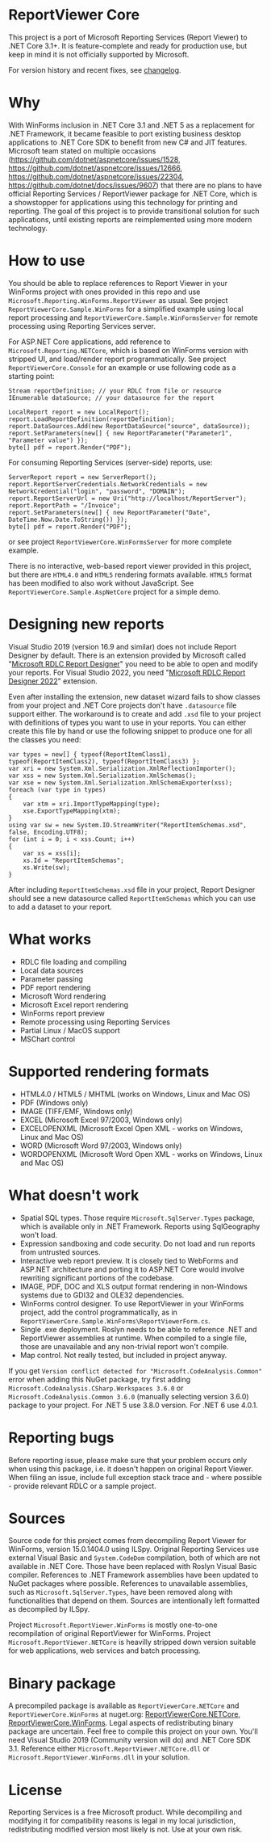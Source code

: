 # ReportViewer Core
This project is a port of Microsoft Reporting Services (Report Viewer) to .NET Core 3.1+. It is feature-complete and ready for production use, but keep in mind it is not officially supported by Microsoft.

For version history and recent fixes, see [changelog](CHANGELOG.md).

# Why
With WinForms inclusion in .NET Core 3.1 and .NET 5 as a replacement for .NET Framework, it became feasible to port existing business desktop applications to .NET Core SDK to benefit from new C# and JIT features. Microsoft team stated on multiple occasions (https://github.com/dotnet/aspnetcore/issues/1528, https://github.com/dotnet/aspnetcore/issues/12666, https://github.com/dotnet/aspnetcore/issues/22304, https://github.com/dotnet/docs/issues/9607) that there are no plans to have official Reporting Services / ReportViewer package for .NET Core, which is a showstopper for applications using this technology for printing and reporting. The goal of this project is to provide transitional solution for such applications, until existing reports are reimplemented using more modern technology.

# How to use
You should be able to replace references to Report Viewer in your WinForms project with ones provided in this repo and use `Microsoft.Reporting.WinForms.ReportViewer` as usual. See project `ReportViewerCore.Sample.WinForms` for a simplified example using local report processing and `ReportViewerCore.Sample.WinFormsServer` for remote processing using Reporting Services server.

For ASP.NET Core applications, add reference to `Microsoft.Reporting.NETCore`, which is based on WinForms version with stripped UI, and load/render report programmatically. See project `ReportViewerCore.Console` for an example or use following code as a starting point:

    Stream reportDefinition; // your RDLC from file or resource
    IEnumerable dataSource; // your datasource for the report
    
    LocalReport report = new LocalReport();
    report.LoadReportDefinition(reportDefinition);
    report.DataSources.Add(new ReportDataSource("source", dataSource));
    report.SetParameters(new[] { new ReportParameter("Parameter1", "Parameter value") });
    byte[] pdf = report.Render("PDF");

For consuming Reporting Services (server-side) reports, use:

    ServerReport report = new ServerReport();
    report.ReportServerCredentials.NetworkCredentials = new NetworkCredential("login", "password", "DOMAIN");
    report.ReportServerUrl = new Uri("http://localhost/ReportServer");
    report.ReportPath = "/Invoice";
    report.SetParameters(new[] { new ReportParameter("Date", DateTime.Now.Date.ToString()) });
    byte[] pdf = report.Render("PDF");

or see project `ReportViewerCore.WinFormsServer` for more complete example.

There is no interactive, web-based report viewer provided in this project, but there are `HTML4.0` and `HTML5` rendering formats available. `HTML5` format has been modified to also work without JavaScript. See `ReportViewerCore.Sample.AspNetCore` project for a simple demo.

# Designing new reports

Visual Studio 2019 (version 16.9 and similar) does not include Report Designer by default. There is an extension provided by Microsoft called "[Microsoft RDLC Report Designer](https://marketplace.visualstudio.com/items?itemName=ProBITools.MicrosoftRdlcReportDesignerforVisualStudio-18001)" you need to be able to open and modify your reports. For Visual Studio 2022, you need "[Microsoft RDLC Report Designer 2022](https://marketplace.visualstudio.com/items?itemName=ProBITools.MicrosoftRdlcReportDesignerforVisualStudio2022)" extension.

Even after installing the extension, new dataset wizard fails to show classes from your project and .NET Core projects don't have `.datasource` file support either. The workaround is to create and add `.xsd` file to your project with definitions of types you want to use in your reports. You can either create this file by hand or use the following snippet to produce one for all the classes you need:

    var types = new[] { typeof(ReportItemClass1), typeof(ReportItemClass2), typeof(ReportItemClass3) };
    var xri = new System.Xml.Serialization.XmlReflectionImporter();
    var xss = new System.Xml.Serialization.XmlSchemas();
    var xse = new System.Xml.Serialization.XmlSchemaExporter(xss);
    foreach (var type in types)
    {
        var xtm = xri.ImportTypeMapping(type);
        xse.ExportTypeMapping(xtm);
    }
    using var sw = new System.IO.StreamWriter("ReportItemSchemas.xsd", false, Encoding.UTF8);
    for (int i = 0; i < xss.Count; i++)
    {
        var xs = xss[i];
        xs.Id = "ReportItemSchemas";
        xs.Write(sw);
    }

After including `ReportItemSchemas.xsd` file in your project, Report Designer should see a new datasource called `ReportItemSchemas` which you can use to add a dataset to your report.

# What works
 * RDLC file loading and compiling
 * Local data sources
 * Parameter passing
 * PDF report rendering
 * Microsoft Word rendering
 * Microsoft Excel report rendering
 * WinForms report preview
 * Remote processing using Reporting Services
 * Partial Linux / MacOS support
 * MSChart control

# Supported rendering formats
 * HTML4.0 / HTML5 / MHTML (works on Windows, Linux and Mac OS)
 * PDF (Windows only)
 * IMAGE (TIFF/EMF, Windows only)
 * EXCEL (Microsoft Excel 97/2003, Windows only)
 * EXCELOPENXML (Microsoft Excel Open XML - works on Windows, Linux and Mac OS)
 * WORD (Microsoft Word 97/2003, Windows only)
 * WORDOPENXML (Microsoft Word Open XML - works on Windows, Linux and Mac OS)

# What doesn't work
 * Spatial SQL types. Those require `Microsoft.SqlServer.Types` package, which is available only in .NET Framework. Reports using SqlGeography won't load.
 * Expression sandboxing and code security. Do not load and run reports from untrusted sources.
 * Interactive web report preview. It is closely tied to WebForms and ASP.NET architecture and porting it to ASP.NET Core would involve rewriting significant portions of the codebase.
 * IMAGE, PDF, DOC and XLS output format rendering in non-Windows systems due to GDI32 and OLE32 dependencies.
 * WinForms control designer. To use ReportViewer in your WinForms project, add the control programmatically, as in `ReportViewerCore.Sample.WinForms\ReportViewerForm.cs`.
 * Single .exe deployment. Roslyn needs to be able to reference .NET and ReportViewer assemblies at runtime. When compiled to a single file, those are unavailable and any non-trivial report won't compile.
 * Map control. Not really tested, but included in project anyway.

If you get `Version conflict detected for "Microsoft.CodeAnalysis.Common"` error when adding this NuGet package, try first adding `Microsoft.CodeAnalysis.CSharp.Workspaces 3.6.0` or `Microsoft.CodeAnalysis.Common 3.6.0` (manually selecting version 3.6.0) package to your project. For .NET 5 use 3.8.0 version. For .NET 6 use 4.0.1.

# Reporting bugs

Before reporting issue, please make sure that your problem occurs only when using this package, i.e. it doesn't happen on original Report Viewer. When filing an issue, include full exception stack trace and - where possible - provide relevant RDLC or a sample project.

# Sources
Source code for this project comes from decompiling Report Viewer for WinForms, version 15.0.1404.0 using ILSpy. Original Reporting Services use external Visual Basic and `System.CodeDom` compilation, both of which are not available in .NET Core. Those have been replaced with Roslyn Visual Basic compiler. References to .NET Framework assemblies have been updated to NuGet packages where possible. References to unavailable assemblies, such as `Microsoft.SqlServer.Types`, have been removed along with functionalities that depend on them. Sources are intentionally left formatted as decompiled by ILSpy.

Project `Microsoft.ReportViewer.WinForms` is mostly one-to-one recompilation of original ReportViewer for WinForms. Project `Microsoft.ReportViewer.NETCore` is heavilly stripped down version suitable for web applications, web services and batch processing.

# Binary package
A precompiled package is available as `ReportViewerCore.NETCore` and `ReportViewerCore.WinForms` at nuget.org: [ReportViewerCore.NETCore](https://www.nuget.org/packages/ReportViewerCore.NETCore/), [ReportViewerCore.WinForms](https://www.nuget.org/packages/ReportViewerCore.WinForms/). Legal aspects of redistributing binary package are uncertain. Feel free to compile this project on your own. You'll need Visual Studio 2019 (Community version will do) and .NET Core SDK 3.1. Reference either `Microsoft.ReportViewer.NETCore.dll` or `Microsoft.ReportViewer.WinForms.dll` in your solution.

# License
Reporting Services is a free Microsoft product. While decompiling and modifying it for compatibility reasons is legal in my local jurisdiction, redistributing modified version most likely is not. Use at your own risk.
